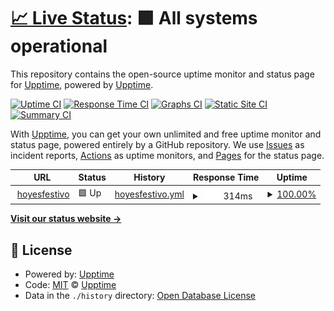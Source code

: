 # [📈 Live Status](https://upptime.github.io/upptime): <!--live status--> **🟩 All systems operational**

This repository contains the open-source uptime monitor and status page for [Upptime](https://upptime.js.org), powered by [Upptime](https://github.com/upptime/upptime).

[![Uptime CI](https://github.com/upptime/upptime/workflows/Uptime%20CI/badge.svg)](https://github.com/upptime/upptime/actions?query=workflow%3A%22Uptime+CI%22)
[![Response Time CI](https://github.com/upptime/upptime/workflows/Response%20Time%20CI/badge.svg)](https://github.com/upptime/upptime/actions?query=workflow%3A%22Response+Time+CI%22)
[![Graphs CI](https://github.com/upptime/upptime/workflows/Graphs%20CI/badge.svg)](https://github.com/upptime/upptime/actions?query=workflow%3A%22Graphs+CI%22)
[![Static Site CI](https://github.com/upptime/upptime/workflows/Static%20Site%20CI/badge.svg)](https://github.com/upptime/upptime/actions?query=workflow%3A%22Static+Site+CI%22)
[![Summary CI](https://github.com/upptime/upptime/workflows/Summary%20CI/badge.svg)](https://github.com/upptime/upptime/actions?query=workflow%3A%22Summary+CI%22)

With [Upptime](https://upptime.js.org), you can get your own unlimited and free uptime monitor and status page, powered entirely by a GitHub repository. We use [Issues](https://github.com/upptime/upptime/issues) as incident reports, [Actions](https://github.com/upptime/upptime/actions) as uptime monitors, and [Pages](https://upptime.github.io/upptime) for the status page.

<!--start: status pages-->
<!-- This summary is generated by Upptime (https://github.com/upptime/upptime) -->
<!-- Do not edit this manually, your changes will be overwritten -->
<!-- prettier-ignore -->
| URL | Status | History | Response Time | Uptime |
| --- | ------ | ------- | ------------- | ------ |
| <img alt="" src="https://favicons.githubusercontent.com/hoyesfestivo.co" height="13"> [hoyesfestivo](https://hoyesfestivo.co) | 🟩 Up | [hoyesfestivo.yml](https://github.com/luisuribe/laughing-meme/commits/HEAD/history/hoyesfestivo.yml) | <details><summary><img alt="Response time graph" src="./graphs/hoyesfestivo/response-time-week.png" height="20"> 314ms</summary><br><a href="https://upptime.github.io/upptime/history/hoyesfestivo"><img alt="Response time 314" src="https://img.shields.io/endpoint?url=https%3A%2F%2Fraw.githubusercontent.com%2Fluisuribe%2Flaughing-meme%2FHEAD%2Fapi%2Fhoyesfestivo%2Fresponse-time.json"></a><br><a href="https://upptime.github.io/upptime/history/hoyesfestivo"><img alt="24-hour response time 455" src="https://img.shields.io/endpoint?url=https%3A%2F%2Fraw.githubusercontent.com%2Fluisuribe%2Flaughing-meme%2FHEAD%2Fapi%2Fhoyesfestivo%2Fresponse-time-day.json"></a><br><a href="https://upptime.github.io/upptime/history/hoyesfestivo"><img alt="7-day response time 314" src="https://img.shields.io/endpoint?url=https%3A%2F%2Fraw.githubusercontent.com%2Fluisuribe%2Flaughing-meme%2FHEAD%2Fapi%2Fhoyesfestivo%2Fresponse-time-week.json"></a><br><a href="https://upptime.github.io/upptime/history/hoyesfestivo"><img alt="30-day response time 314" src="https://img.shields.io/endpoint?url=https%3A%2F%2Fraw.githubusercontent.com%2Fluisuribe%2Flaughing-meme%2FHEAD%2Fapi%2Fhoyesfestivo%2Fresponse-time-month.json"></a><br><a href="https://upptime.github.io/upptime/history/hoyesfestivo"><img alt="1-year response time 314" src="https://img.shields.io/endpoint?url=https%3A%2F%2Fraw.githubusercontent.com%2Fluisuribe%2Flaughing-meme%2FHEAD%2Fapi%2Fhoyesfestivo%2Fresponse-time-year.json"></a></details> | <details><summary><a href="https://upptime.github.io/upptime/history/hoyesfestivo">100.00%</a></summary><a href="https://upptime.github.io/upptime/history/hoyesfestivo"><img alt="All-time uptime 100.00%" src="https://img.shields.io/endpoint?url=https%3A%2F%2Fraw.githubusercontent.com%2Fluisuribe%2Flaughing-meme%2FHEAD%2Fapi%2Fhoyesfestivo%2Fuptime.json"></a><br><a href="https://upptime.github.io/upptime/history/hoyesfestivo"><img alt="24-hour uptime 100.00%" src="https://img.shields.io/endpoint?url=https%3A%2F%2Fraw.githubusercontent.com%2Fluisuribe%2Flaughing-meme%2FHEAD%2Fapi%2Fhoyesfestivo%2Fuptime-day.json"></a><br><a href="https://upptime.github.io/upptime/history/hoyesfestivo"><img alt="7-day uptime 100.00%" src="https://img.shields.io/endpoint?url=https%3A%2F%2Fraw.githubusercontent.com%2Fluisuribe%2Flaughing-meme%2FHEAD%2Fapi%2Fhoyesfestivo%2Fuptime-week.json"></a><br><a href="https://upptime.github.io/upptime/history/hoyesfestivo"><img alt="30-day uptime 100.00%" src="https://img.shields.io/endpoint?url=https%3A%2F%2Fraw.githubusercontent.com%2Fluisuribe%2Flaughing-meme%2FHEAD%2Fapi%2Fhoyesfestivo%2Fuptime-month.json"></a><br><a href="https://upptime.github.io/upptime/history/hoyesfestivo"><img alt="1-year uptime 100.00%" src="https://img.shields.io/endpoint?url=https%3A%2F%2Fraw.githubusercontent.com%2Fluisuribe%2Flaughing-meme%2FHEAD%2Fapi%2Fhoyesfestivo%2Fuptime-year.json"></a></details>

<!--end: status pages-->

[**Visit our status website →**](https://upptime.github.io/upptime)

## 📄 License

- Powered by: [Upptime](https://github.com/upptime/upptime)
- Code: [MIT](./LICENSE) © [Upptime](https://upptime.js.org)
- Data in the `./history` directory: [Open Database License](https://opendatacommons.org/licenses/odbl/1-0/)
